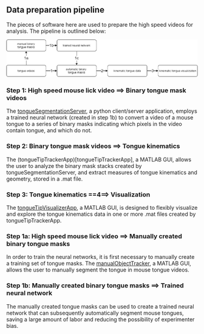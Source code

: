 ## Data preparation pipeline

The pieces of software here are used to prepare the high speed videos for analysis. The pipeline is outlined below:

![Data preparation pipeline diagram](../Documentation/TonguePipeline.png)

### Step 1: High speed mouse lick video ==> Binary tongue mask videos
The [tongueSegmentationServer](tongueSegmentationServer), a python client/server application, employs a trained neural network (created in step 1b) to convert a video of a mouse tongue to a series of binary masks indicating which pixels in the video contain tongue, and which do not.
### Step 2: Binary tongue mask videos ==> Tongue kinematics
The (tongueTipTrackerApp)[tongueTipTrackerApp], a MATLAB GUI, allows the user to analyze the binary mask stacks created by tongueSegmentationServer, and extract measures of tongue kinematics and geometry, stored in a .mat file.
### Step 3: Tongue kinematics ==4==> Visualization
The [tongueTipVisualizerApp](tongueTipVisualizerApp), a MATLAB GUI, is designed to flexibly visualize and explore the tongue kinematics data in one or more .mat files created by tongueTipTrackerApp. 
### Step 1a: High speed mouse lick video ==> Manually created binary tongue masks
In order to train the neural networks, it is first necessary to manually create a training set of tongue masks. The [manualObjectTracker](manualObjectTracker), a MATLAB GUI, allows the user to manually segment the tongue in mouse tongue videos.
### Step 1b: Manually created binary tongue masks ==> Trained neural network
The manually created tongue masks can be used to create a trained neural network that can subsequently automatically segment mouse tongues, saving a large amount of labor and reducing the possibility of experimenter bias.
